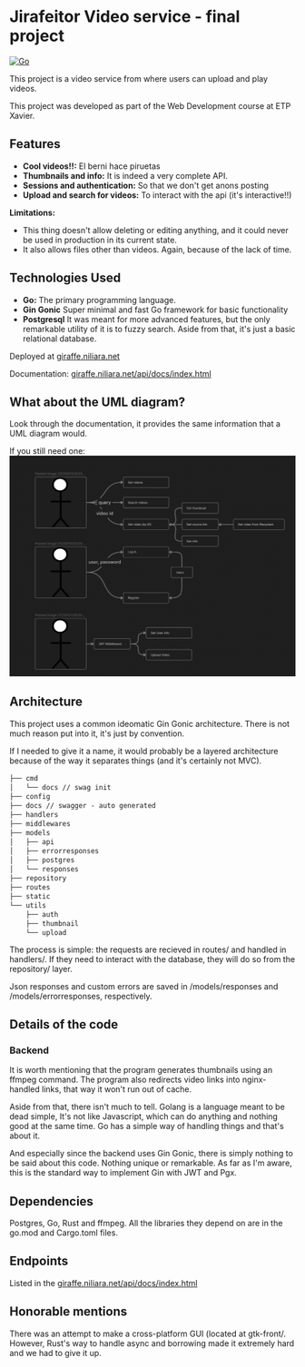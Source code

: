 # Jirafeitor Video service - final project

[![Go](https://img.shields.io/badge/Go-1.x-blue.svg?style=flat-square)](https://golang.org/)

This project is a video service from where users can upload and play videos.

This project was developed as part of the Web Development course at ETP Xavier.

## Features

* **Cool videos!!:** El berni hace piruetas
* **Thumbnails and info:** It is indeed a very complete API.
* **Sessions and authentication:** So that we don't get anons posting <insert illegal video title here>
* **Upload and search for videos:** To interact with the api (it's interactive!!)

**Limitations:**
* This thing doesn't allow deleting or editing anything, and it could never be used in production in its current state.
* It also allows files other than videos. Again, because of the lack of time.

## Technologies Used

* **Go:** The primary programming language.
* **Gin Gonic** Super minimal and fast Go framework for basic functionality
* **Postgresql** It was meant for more advanced features, but the only remarkable utility of it is to fuzzy search. Aside from that, it's just a basic relational database.

Deployed at [giraffe.niliara.net](giraffe.niliara.net)

Documentation: [giraffe.niliara.net/api/docs/index.html](giraffe.niliara.net/api/docs/index.html)

## What about the UML diagram?
Look through the documentation,
it provides the same information that a UML diagram would.

If you still need one:
![UML](documentation/umlatt1.png)

## Architecture
This project uses a common ideomatic Gin Gonic architecture.
There is not much reason put into it, it's just by convention.

If I needed to give it a name,
it would probably be a layered architecture
because of the way it separates things
(and it's certainly not MVC).

```
├── cmd
│   └── docs // swag init
├── config
├── docs // swagger - auto generated
├── handlers
├── middlewares
├── models
│   ├── api
│   ├── errorresponses
│   ├── postgres
│   └── responses
├── repository
├── routes
├── static
└── utils
    ├── auth
    ├── thumbnail
    └── upload
```

The process is simple:
the requests are recieved in routes/
and handled in handlers/.
If they need to interact with the database,
they will do so from the repository/ layer.

Json responses and custom errors are
saved in /models/responses and /models/errorresponses,
respectively.



## Details of the code
### Backend
It is worth mentioning that the program generates
thumbnails using an ffmpeg command.
The program also redirects video links into nginx-handled links,
that way it won't run out of cache.

Aside from that, there isn't much to tell.
Golang is a language meant to be dead simple,
It's not like Javascript, which can do anything and nothing good at the same time.
Go has a simple way of handling things and that's about it.

And especially since the backend uses Gin Gonic,
there is simply nothing to be said about this code.
Nothing unique or remarkable.
As far as I'm aware, this is the standard way to implement
Gin with JWT and Pgx.


## Dependencies
Postgres, Go, Rust and ffmpeg.
All the libraries they depend on are in the go.mod and Cargo.toml files.

## Endpoints
Listed in the [giraffe.niliara.net/api/docs/index.html](giraffe.niliara.net/api/docs/index.html)

## Honorable mentions
There was an attempt to make a cross-platform GUI
(located at gtk-front/.
However, Rust's way to handle async and borrowing
made it extremely hard and we had to give it up.
